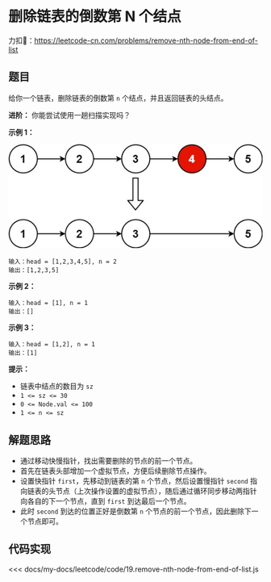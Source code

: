 # 删除链表的倒数第 N 个结点

力扣🔗：<https://leetcode-cn.com/problems/remove-nth-node-from-end-of-list>

## 题目

给你一个链表，删除链表的倒数第 `n` 个结点，并且返回链表的头结点。

**进阶：** 你能尝试使用一趟扫描实现吗？

**示例 1：**

![RemoveEx1](./images/remove_ex1.jpg)

    输入：head = [1,2,3,4,5], n = 2
    输出：[1,2,3,5]

**示例 2：**

    输入：head = [1], n = 1
    输出：[]

**示例 3：**

    输入：head = [1,2], n = 1
    输出：[1]

**提示：**

* 链表中结点的数目为 `sz`
* `1 <= sz <= 30`
* `0 <= Node.val <= 100`
* `1 <= n <= sz`

## 解题思路

* 通过移动快慢指针，找出需要删除的节点的前一个节点。
* 首先在链表头部增加一个虚拟节点，方便后续删除节点操作。
* 设置快指针 `first`，先移动到链表的第 `n` 个节点，然后设置慢指针 `second` 指向链表的头节点（上次操作设置的虚拟节点），随后通过循环同步移动两指针向各自的下一个节点，直到 `first` 到达最后一个节点。
* 此时 `second` 到达的位置正好是倒数第 `n` 个节点的前一个节点，因此删除下一个节点即可。  

## 代码实现

<<< docs/my-docs/leetcode/code/19.remove-nth-node-from-end-of-list.js
